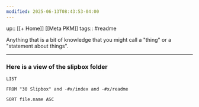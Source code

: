 ```yaml
---
modified: 2025-06-13T08:43:53-04:00
---
```

up:: [[+ Home]] [[Meta PKM]]
tags:: #readme

Anything that is a bit of knowledge that you might call a "thing" or a "statement about things".

---

### Here is a view of the slipbox folder

``` dataview
LIST

FROM "30 Slipbox" and -#x/index and -#x/readme

SORT file.name ASC
```
